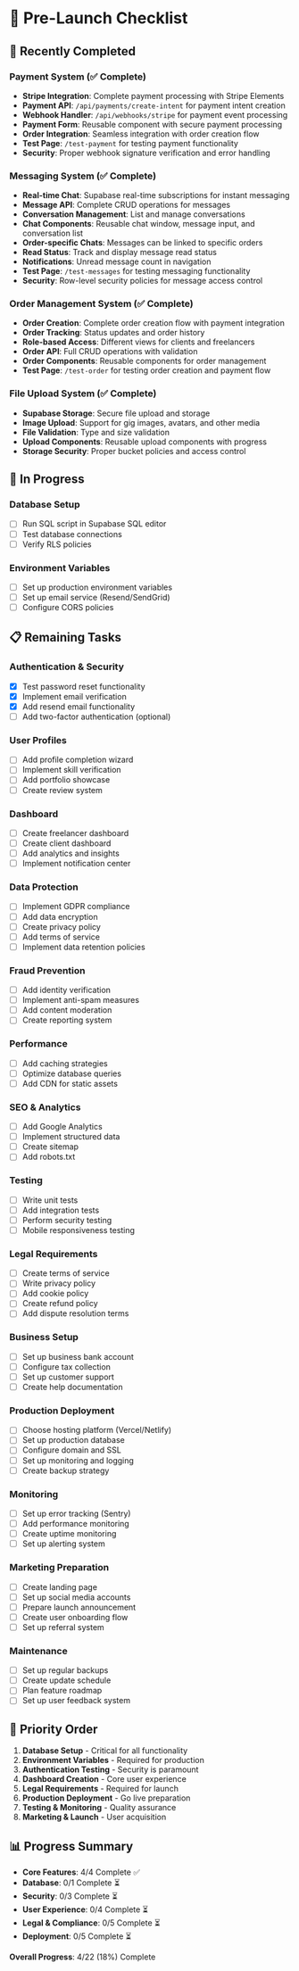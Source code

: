 # 🚀 Pre-Launch Checklist

## 🎉 Recently Completed

### Payment System (✅ Complete)
- **Stripe Integration**: Complete payment processing with Stripe Elements
- **Payment API**: `/api/payments/create-intent` for payment intent creation
- **Webhook Handler**: `/api/webhooks/stripe` for payment event processing
- **Payment Form**: Reusable component with secure payment processing
- **Order Integration**: Seamless integration with order creation flow
- **Test Page**: `/test-payment` for testing payment functionality
- **Security**: Proper webhook signature verification and error handling

### Messaging System (✅ Complete)
- **Real-time Chat**: Supabase real-time subscriptions for instant messaging
- **Message API**: Complete CRUD operations for messages
- **Conversation Management**: List and manage conversations
- **Chat Components**: Reusable chat window, message input, and conversation list
- **Order-specific Chats**: Messages can be linked to specific orders
- **Read Status**: Track and display message read status
- **Notifications**: Unread message count in navigation
- **Test Page**: `/test-messages` for testing messaging functionality
- **Security**: Row-level security policies for message access control

### Order Management System (✅ Complete)
- **Order Creation**: Complete order creation flow with payment integration
- **Order Tracking**: Status updates and order history
- **Role-based Access**: Different views for clients and freelancers
- **Order API**: Full CRUD operations with validation
- **Order Components**: Reusable components for order management
- **Test Page**: `/test-order` for testing order creation and payment flow

### File Upload System (✅ Complete)
- **Supabase Storage**: Secure file upload and storage
- **Image Upload**: Support for gig images, avatars, and other media
- **File Validation**: Type and size validation
- **Upload Components**: Reusable upload components with progress
- **Storage Security**: Proper bucket policies and access control

## 🔄 In Progress

### Database Setup
- [ ] Run SQL script in Supabase SQL editor
- [ ] Test database connections
- [ ] Verify RLS policies

### Environment Variables
- [ ] Set up production environment variables
- [ ] Set up email service (Resend/SendGrid)
- [ ] Configure CORS policies

## 📋 Remaining Tasks

### Authentication & Security
- [x] Test password reset functionality
- [x] Implement email verification
- [x] Add resend email functionality
- [ ] Add two-factor authentication (optional)

### User Profiles
- [ ] Add profile completion wizard
- [ ] Implement skill verification
- [ ] Add portfolio showcase
- [ ] Create review system

### Dashboard
- [ ] Create freelancer dashboard
- [ ] Create client dashboard
- [ ] Add analytics and insights
- [ ] Implement notification center

### Data Protection
- [ ] Implement GDPR compliance
- [ ] Add data encryption
- [ ] Create privacy policy
- [ ] Add terms of service
- [ ] Implement data retention policies

### Fraud Prevention
- [ ] Add identity verification
- [ ] Implement anti-spam measures
- [ ] Add content moderation
- [ ] Create reporting system

### Performance
- [ ] Add caching strategies
- [ ] Optimize database queries
- [ ] Add CDN for static assets

### SEO & Analytics
- [ ] Add Google Analytics
- [ ] Implement structured data
- [ ] Create sitemap
- [ ] Add robots.txt

### Testing
- [ ] Write unit tests
- [ ] Add integration tests
- [ ] Perform security testing
- [ ] Mobile responsiveness testing

### Legal Requirements
- [ ] Create terms of service
- [ ] Write privacy policy
- [ ] Add cookie policy
- [ ] Create refund policy
- [ ] Add dispute resolution terms

### Business Setup
- [ ] Set up business bank account
- [ ] Configure tax collection
- [ ] Set up customer support
- [ ] Create help documentation

### Production Deployment
- [ ] Choose hosting platform (Vercel/Netlify)
- [ ] Set up production database
- [ ] Configure domain and SSL
- [ ] Set up monitoring and logging
- [ ] Create backup strategy

### Monitoring
- [ ] Set up error tracking (Sentry)
- [ ] Add performance monitoring
- [ ] Create uptime monitoring
- [ ] Set up alerting system

### Marketing Preparation
- [ ] Create landing page
- [ ] Set up social media accounts
- [ ] Prepare launch announcement
- [ ] Create user onboarding flow
- [ ] Set up referral system

### Maintenance
- [ ] Set up regular backups
- [ ] Create update schedule
- [ ] Plan feature roadmap
- [ ] Set up user feedback system

## 🎯 Priority Order

1. **Database Setup** - Critical for all functionality
2. **Environment Variables** - Required for production
3. **Authentication Testing** - Security is paramount
4. **Dashboard Creation** - Core user experience
5. **Legal Requirements** - Required for launch
6. **Production Deployment** - Go live preparation
7. **Testing & Monitoring** - Quality assurance
8. **Marketing & Launch** - User acquisition

## 📊 Progress Summary

- **Core Features**: 4/4 Complete ✅
- **Database**: 0/1 Complete ⏳
- **Security**: 0/3 Complete ⏳
- **User Experience**: 0/4 Complete ⏳
- **Legal & Compliance**: 0/5 Complete ⏳
- **Deployment**: 0/5 Complete ⏳

**Overall Progress**: 4/22 (18%) Complete 